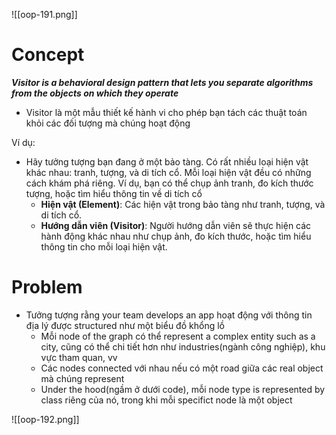 
![[oop-191.png]]

# Concept 

***Visitor is a behavioral design pattern that lets you separate algorithms from the objects on which they operate***

- Visitor là một mẫu thiết kế hành vi cho phép bạn tách các thuật toán khỏi các đối tượng mà chúng hoạt động


Ví dụ:
- Hãy tưởng tượng bạn đang ở một bảo tàng. Có rất nhiều loại hiện vật khác nhau: tranh, tượng, và di tích cổ. Mỗi loại hiện vật đều có những cách khám phá riêng. Ví dụ, bạn có thể chụp ảnh tranh, đo kích thước tượng, hoặc tìm hiểu thông tin về di tích cổ
	- **Hiện vật (Element)**: Các hiện vật trong bảo tàng như tranh, tượng, và di tích cổ.
	- **Hướng dẫn viên (Visitor)**: Người hướng dẫn viên sẽ thực hiện các hành động khác nhau như chụp ảnh, đo kích thước, hoặc tìm hiểu thông tin cho mỗi loại hiện vật.

# Problem

- Tưởng tượng rằng your team develops an app hoạt động với thông tin địa lý được structured như một biểu đồ khổng lồ
	- Mỗi node of the graph có thể represent a complex entity such as a city, cũng có thể chi tiết hơn như industries(ngành công nghiệp), khu vực tham quan, vv
	- Các nodes connected với nhau nếu có một road giữa các real object mà chúng represent
	- Under the hood(ngầm ở dưới code), mỗi node type is represented by class riêng của nó, trong khi mỗi specifict node là một object

![[oop-192.png]]

